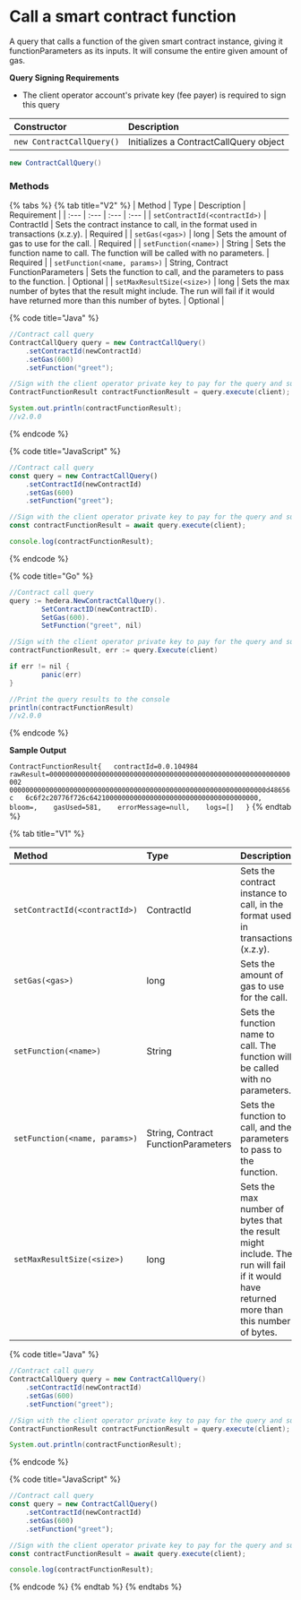 # Call a smart contract function

A query that calls a function of the given smart contract instance, giving it functionParameters as its inputs. It will consume the entire given amount of gas. 

**Query Signing Requirements**

* The client operator account's private key \(fee payer\) is required to sign this query

| Constructor | Description |
| :--- | :--- |
| `new ContractCallQuery()` | Initializes a ContractCallQuery object |

```java
new ContractCallQuery()
```

### Methods

{% tabs %}
{% tab title="V2" %}
| Method | Type | Description | Requirement |
| :--- | :--- | :--- | :--- |
| `setContractId(<contractId>)` | ContractId | Sets the contract instance to call, in the format used in transactions \(x.z.y\). | Required |
| `setGas(<gas>)` | long | Sets the amount of gas to use for the call. | Required |
| `setFunction(<name>)` | String | Sets the function name to call. The function will be called with no parameters.  | Required |
| `setFunction(<name, params>)` | String,  Contract FunctionParameters | Sets the function to call, and the parameters to pass to the function. | Optional |
| `setMaxResultSize(<size>)` | long | Sets the max number of bytes that the result might include. The run will fail if it would have returned more than this number of bytes. | Optional |

{% code title="Java" %}
```java
//Contract call query
ContractCallQuery query = new ContractCallQuery()
    .setContractId(newContractId)
    .setGas(600)
    .setFunction("greet");

//Sign with the client operator private key to pay for the query and submit the query to a Hedera network
ContractFunctionResult contractFunctionResult = query.execute(client);

System.out.println(contractFunctionResult);
//v2.0.0
```
{% endcode %}

{% code title="JavaScript" %}
```javascript
//Contract call query
const query = new ContractCallQuery()
    .setContractId(newContractId)
    .setGas(600)
    .setFunction("greet");

//Sign with the client operator private key to pay for the query and submit the query to a Hedera network
const contractFunctionResult = await query.execute(client);

console.log(contractFunctionResult);
```
{% endcode %}

{% code title="Go" %}
```java
//Contract call query
query := hedera.NewContractCallQuery().
		SetContractID(newContractID).
		SetGas(600).
		SetFunction("greet", nil)

//Sign with the client operator private key to pay for the query and submit the query to a Hedera network
contractFunctionResult, err := query.Execute(client)

if err != nil {
		panic(err)
}

//Print the query results to the console
println(contractFunctionResult)
//v2.0.0
```
{% endcode %}

**Sample Output**  
  
`ContractFunctionResult{  
     contractId=0.0.104984  
     rawResult=000000000000000000000000000000000000000000000000000000000000002  
        0000000000000000000000000000000000000000000000000000000000000000d48656c  
        6c6f2c20776f726c642100000000000000000000000000000000000000,   
     bloom=,   
     gasUsed=581,   
     errorMessage=null,   
     logs=[]  
}`
{% endtab %}

{% tab title="V1" %}


| Method | Type | Description | Requirement |
| :--- | :--- | :--- | :--- |
| `setContractId(<contractId>)` | ContractId | Sets the contract instance to call, in the format used in transactions \(x.z.y\). | Required |
| `setGas(<gas>)` | long | Sets the amount of gas to use for the call. | Required |
| `setFunction(<name>)` | String | Sets the function name to call. The function will be called with no parameters.  | Required |
| `setFunction(<name, params>)` | String,  Contract FunctionParameters | Sets the function to call, and the parameters to pass to the function. | Optional |
| `setMaxResultSize(<size>)` | long | Sets the max number of bytes that the result might include. The run will fail if it would have returned more than this number of bytes. | Optional |

{% code title="Java" %}
```java
//Contract call query
ContractCallQuery query = new ContractCallQuery()
    .setContractId(newContractId)
    .setGas(600)
    .setFunction("greet");

//Sign with the client operator private key to pay for the query and submit the query to a Hedera network
ContractFunctionResult contractFunctionResult = query.execute(client);

System.out.println(contractFunctionResult);
```
{% endcode %}

{% code title="JavaScript" %}
```javascript
//Contract call query
const query = new ContractCallQuery()
    .setContractId(newContractId)
    .setGas(600)
    .setFunction("greet");

//Sign with the client operator private key to pay for the query and submit the query to a Hedera network
const contractFunctionResult = await query.execute(client);

console.log(contractFunctionResult);
```
{% endcode %}
{% endtab %}
{% endtabs %}

